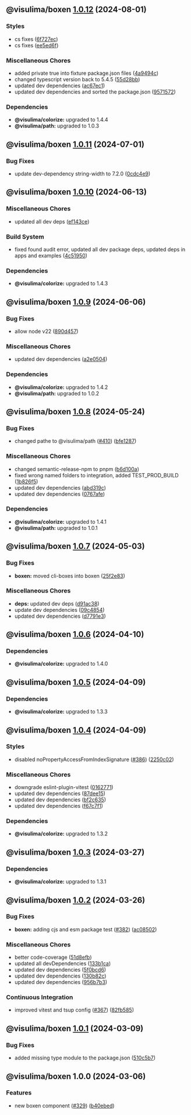 ## @visulima/boxen [1.0.12](https://github.com/visulima/visulima/compare/@visulima/boxen@1.0.11...@visulima/boxen@1.0.12) (2024-08-01)

### Styles

* cs fixes ([6f727ec](https://github.com/visulima/visulima/commit/6f727ec36437384883ca4b764d920cf03ffe44df))
* cs fixes ([ee5ed6f](https://github.com/visulima/visulima/commit/ee5ed6f31bdabcfacdb0d1abd1eff2cc6207cefc))

### Miscellaneous Chores

* added private true into fixture package.json files ([4a9494c](https://github.com/visulima/visulima/commit/4a9494c642fa98f224505a1d231b5af4e73d6c79))
* changed typescript version back to 5.4.5 ([55d28bb](https://github.com/visulima/visulima/commit/55d28bbdc103718d19f844034b38a0e8e5af798a))
* updated dev dependencies ([ac67ec1](https://github.com/visulima/visulima/commit/ac67ec1bcba16175d225958e318199f60b10d179))
* updated dev dependencies and sorted the package.json ([9571572](https://github.com/visulima/visulima/commit/95715725a8ed053ca24fd1405a55205c79342ecb))


### Dependencies

* **@visulima/colorize:** upgraded to 1.4.4
* **@visulima/path:** upgraded to 1.0.3

## @visulima/boxen [1.0.11](https://github.com/visulima/visulima/compare/@visulima/boxen@1.0.10...@visulima/boxen@1.0.11) (2024-07-01)

### Bug Fixes

* update dev-dependency string-width to 7.2.0 ([0cdc4e9](https://github.com/visulima/visulima/commit/0cdc4e969e90ad1713ebacf5285901405dfb5486))

## @visulima/boxen [1.0.10](https://github.com/visulima/visulima/compare/@visulima/boxen@1.0.9...@visulima/boxen@1.0.10) (2024-06-13)

### Miscellaneous Chores

* updated all dev deps ([ef143ce](https://github.com/visulima/visulima/commit/ef143ce2e15952a0910aa5c8bd78d25de9ebd7f3))

### Build System

* fixed found audit error, updated all dev package deps, updated deps in apps and examples ([4c51950](https://github.com/visulima/visulima/commit/4c519500dc5504579d35725572920658999885cb))


### Dependencies

* **@visulima/colorize:** upgraded to 1.4.3

## @visulima/boxen [1.0.9](https://github.com/visulima/visulima/compare/@visulima/boxen@1.0.8...@visulima/boxen@1.0.9) (2024-06-06)


### Bug Fixes

* allow node v22 ([890d457](https://github.com/visulima/visulima/commit/890d4570f18428e2463944813c0c638b3f142803))


### Miscellaneous Chores

* updated dev dependencies ([a2e0504](https://github.com/visulima/visulima/commit/a2e0504dc239049434c2482756ff15bdbaac9b54))



### Dependencies

* **@visulima/colorize:** upgraded to 1.4.2
* **@visulima/path:** upgraded to 1.0.2

## @visulima/boxen [1.0.8](https://github.com/visulima/visulima/compare/@visulima/boxen@1.0.7...@visulima/boxen@1.0.8) (2024-05-24)


### Bug Fixes

* changed pathe to @visulima/path ([#410](https://github.com/visulima/visulima/issues/410)) ([bfe1287](https://github.com/visulima/visulima/commit/bfe1287aff6d28d5dca302fd4d58c1f6234ce0bb))


### Miscellaneous Chores

* changed semantic-release-npm to pnpm ([b6d100a](https://github.com/visulima/visulima/commit/b6d100a2bf3fd026577be48726a37754947f0973))
* fixed wrong named folders to integration, added TEST_PROD_BUILD ([1b826f5](https://github.com/visulima/visulima/commit/1b826f5baf8285847199de9ede8fbdbadf201ad6))
* updated dev dependencies ([abd319c](https://github.com/visulima/visulima/commit/abd319c23576aa1dc751ac874e806bddbc977d51))
* updated dev dependencies ([0767afe](https://github.com/visulima/visulima/commit/0767afe9be83da6698c1343724400171f952599e))



### Dependencies

* **@visulima/colorize:** upgraded to 1.4.1
* **@visulima/path:** upgraded to 1.0.1

## @visulima/boxen [1.0.7](https://github.com/visulima/visulima/compare/@visulima/boxen@1.0.6...@visulima/boxen@1.0.7) (2024-05-03)


### Bug Fixes

* **boxen:** moved cli-boxes into boxen ([25f2e83](https://github.com/visulima/visulima/commit/25f2e8336b6bbe8f0ebb5ce801c8b46f991b71a0))


### Miscellaneous Chores

* **deps:** updated dev deps ([d91ac38](https://github.com/visulima/visulima/commit/d91ac389cea85a6c6bdc8de97905252a6c467abc))
* update dev dependencies ([09c4854](https://github.com/visulima/visulima/commit/09c4854e221fa8b808dfe66d7196d8db2a39b366))
* updated dev dependencies ([d7791e3](https://github.com/visulima/visulima/commit/d7791e327917e438757636573b1e5549a97bba7b))

## @visulima/boxen [1.0.6](https://github.com/visulima/visulima/compare/@visulima/boxen@1.0.5...@visulima/boxen@1.0.6) (2024-04-10)



### Dependencies

* **@visulima/colorize:** upgraded to 1.4.0

## @visulima/boxen [1.0.5](https://github.com/visulima/visulima/compare/@visulima/boxen@1.0.4...@visulima/boxen@1.0.5) (2024-04-09)



### Dependencies

* **@visulima/colorize:** upgraded to 1.3.3

## @visulima/boxen [1.0.4](https://github.com/visulima/visulima/compare/@visulima/boxen@1.0.3...@visulima/boxen@1.0.4) (2024-04-09)


### Styles

* disabled noPropertyAccessFromIndexSignature ([#386](https://github.com/visulima/visulima/issues/386)) ([2250c02](https://github.com/visulima/visulima/commit/2250c02b870a5b37d78d01365105a0777c5728e2))


### Miscellaneous Chores

* downgrade eslint-plugin-vitest ([0162771](https://github.com/visulima/visulima/commit/0162771e6022e4594486a796bc41e91a2d87bcd8))
* updated dev dependencies ([87dee15](https://github.com/visulima/visulima/commit/87dee156e797b5dee2557a09ad32c935d851847c))
* updated dev dependencies ([bf2c635](https://github.com/visulima/visulima/commit/bf2c635859601cc97858226e70f47219eabc213e))
* updated dev dependencies ([f67c7f1](https://github.com/visulima/visulima/commit/f67c7f14ecc328ed91d06d01ac6514e8bce72cb4))



### Dependencies

* **@visulima/colorize:** upgraded to 1.3.2

## @visulima/boxen [1.0.3](https://github.com/visulima/visulima/compare/@visulima/boxen@1.0.2...@visulima/boxen@1.0.3) (2024-03-27)



### Dependencies

* **@visulima/colorize:** upgraded to 1.3.1

## @visulima/boxen [1.0.2](https://github.com/visulima/visulima/compare/@visulima/boxen@1.0.1...@visulima/boxen@1.0.2) (2024-03-26)


### Bug Fixes

* **boxen:** adding cjs and esm package test ([#382](https://github.com/visulima/visulima/issues/382)) ([ac08502](https://github.com/visulima/visulima/commit/ac0850202a40db238358adf3f08c3b7ef3e842ba))


### Miscellaneous Chores

* better code-coverage ([51d8efb](https://github.com/visulima/visulima/commit/51d8efb36b20fb878e128cdbb25d3ac5c81f79f4))
* updated all devDependencies ([133b1ca](https://github.com/visulima/visulima/commit/133b1cac6783bc1ecf8140972ef16bd7b68976f1))
* updated dev dependencies ([5f0bcd6](https://github.com/visulima/visulima/commit/5f0bcd6e6ec6e86303eb7d28d029f062294f3464))
* updated dev dependencies ([130b82c](https://github.com/visulima/visulima/commit/130b82c07879326db4975c7073137a24fc8b5e7a))
* updated dev dependencies ([956b7b3](https://github.com/visulima/visulima/commit/956b7b3a18d9fac12b0ac3b87f99680f169f824e))


### Continuous Integration

* improved vitest and tsup config ([#367](https://github.com/visulima/visulima/issues/367)) ([82fb585](https://github.com/visulima/visulima/commit/82fb585da639c916b770afe6617d735d15a4195c))

## @visulima/boxen [1.0.1](https://github.com/visulima/visulima/compare/@visulima/boxen@1.0.0...@visulima/boxen@1.0.1) (2024-03-09)


### Bug Fixes

* added missing type module to the package.json ([510c5b7](https://github.com/visulima/visulima/commit/510c5b7e9cdca2b6de104d0b6b0f5ad2fbf50956))

## @visulima/boxen 1.0.0 (2024-03-06)


### Features

* new boxen component ([#329](https://github.com/visulima/visulima/issues/329)) ([b40ebed](https://github.com/visulima/visulima/commit/b40ebedccc5743aa3ad748d0aecd0d50373695aa))
